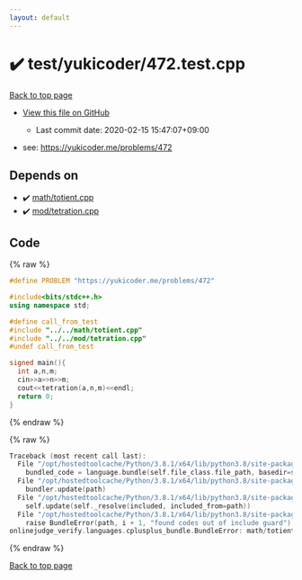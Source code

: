 ```yaml
---
layout: default
---
```


<!-- mathjax config similar to math.stackexchange -->
<script type="text/javascript" async
  src="https://cdnjs.cloudflare.com/ajax/libs/mathjax/2.7.5/MathJax.js?config=TeX-MML-AM_CHTML">
</script>
<script type="text/x-mathjax-config">
  MathJax.Hub.Config({
    TeX: { equationNumbers: { autoNumber: "AMS" }},
    tex2jax: {
      inlineMath: [ ['$','$'] ],
      processEscapes: true
    },
    "HTML-CSS": { matchFontHeight: false },
    displayAlign: "left",
    displayIndent: "2em"
  });
</script>

<script type="text/javascript" src="https://cdnjs.cloudflare.com/ajax/libs/jquery/3.4.1/jquery.min.js"></script>
<script src="https://cdn.jsdelivr.net/npm/jquery-balloon-js@1.1.2/jquery.balloon.min.js" integrity="sha256-ZEYs9VrgAeNuPvs15E39OsyOJaIkXEEt10fzxJ20+2I=" crossorigin="anonymous"></script>
<script type="text/javascript" src="../../../assets/js/copy-button.js"></script>
<link rel="stylesheet" href="../../../assets/css/copy-button.css" />


# :heavy_check_mark: test/yukicoder/472.test.cpp

<a href="../../../index.html">Back to top page</a>

* <a href="{{ site.github.repository_url }}/blob/master/test/yukicoder/472.test.cpp">View this file on GitHub</a>
    - Last commit date: 2020-02-15 15:47:07+09:00


* see: <a href="https://yukicoder.me/problems/472">https://yukicoder.me/problems/472</a>


## Depends on

* :heavy_check_mark: <a href="../../../library/math/totient.cpp.html">math/totient.cpp</a>
* :heavy_check_mark: <a href="../../../library/mod/tetration.cpp.html">mod/tetration.cpp</a>


## Code

<a id="unbundled"></a>
{% raw %}
```cpp
#define PROBLEM "https://yukicoder.me/problems/472"

#include<bits/stdc++.h>
using namespace std;

#define call_from_test
#include "../../math/totient.cpp"
#include "../../mod/tetration.cpp"
#undef call_from_test

signed main(){
  int a,n,m;
  cin>>a>>n>>m;
  cout<<tetration(a,n,m)<<endl;
  return 0;
}

```
{% endraw %}

<a id="bundled"></a>
{% raw %}
```cpp
Traceback (most recent call last):
  File "/opt/hostedtoolcache/Python/3.8.1/x64/lib/python3.8/site-packages/onlinejudge_verify/docs.py", line 347, in write_contents
    bundled_code = language.bundle(self.file_class.file_path, basedir=self.cpp_source_path)
  File "/opt/hostedtoolcache/Python/3.8.1/x64/lib/python3.8/site-packages/onlinejudge_verify/languages/cplusplus.py", line 63, in bundle
    bundler.update(path)
  File "/opt/hostedtoolcache/Python/3.8.1/x64/lib/python3.8/site-packages/onlinejudge_verify/languages/cplusplus_bundle.py", line 182, in update
    self.update(self._resolve(included, included_from=path))
  File "/opt/hostedtoolcache/Python/3.8.1/x64/lib/python3.8/site-packages/onlinejudge_verify/languages/cplusplus_bundle.py", line 151, in update
    raise BundleError(path, i + 1, "found codes out of include guard")
onlinejudge_verify.languages.cplusplus_bundle.BundleError: math/totient.cpp: line 5: found codes out of include guard

```
{% endraw %}

<a href="../../../index.html">Back to top page</a>

